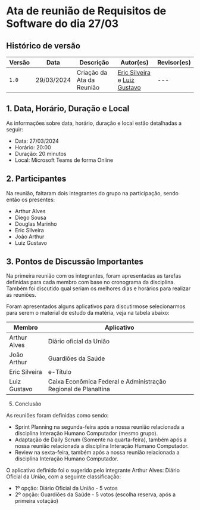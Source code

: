 # Ata de reunião de Requisitos de Software do dia 27/03

## Histórico de versão

| Versão| Data | Descrição  | Autor(es)  | Revisor(es) |
| ------- | ------ | ------- | -------- | -------- |
| `1.0` | 29/03/2024| Criação da Ata da Reunião | [Eric Silveira](https://github.com/ericbky) e [Luiz Gustavo](https://github.com/LuizGust4vo) |    --- |

## 1.  Data, Horário, Duração e Local
As informações sobre data, horário, duração e local estão detalhadas a seguir:

- Data: 27/03/2024
- Horário: 20:00
- Duração: 20 minutos
- Local: Microsoft Teams de forma Online

## 2. Participantes
Na reunião, faltaram dois integrantes do grupo na participação, sendo então os presentes:

- Arthur Alves
- Diego Sousa
- Douglas Marinho
- Eric Silveira
- João Arthur
- Luiz Gustavo

## 3. Pontos de Discussão Importantes

Na primeira reunião com os integrantes, foram apresentadas as tarefas definidas para cada membro com base no cronograma da disciplina. Também foi discutido qual seriam os melhores dias e horários para realizar as reuniões.

Foram apresentados alguns aplicativos para discutirmose selecionarmos para serem o material de estudo da matéria, veja na tabela abaixo:

|Membro|Aplicativo|
|-----|-----------|
|Arthur Alves|Diário oficial da União|
|João Arthur|Guardiões da Saúde|
|Eric Silveira|e-Título|
|Luiz Gustavo|Caixa Econômica Federal e Administração Regional de Planaltina|

5. Conclusão

As reuniões foram definidas como sendo:
- Sprint Planning na segunda-feira após a nossa reunião relacionada a disciplina Interação Humano Computador (mesmo grupo).
- Adaptação de Daily Scrum (Somente na quarta-feira), também após a nossa reunião relacionada a disciplina Interação Humano Computador.
- Review na sexta-feira, também após a nossa reunião relacionada a disciplina Interação Humano Computador.

O aplicativo definido foi o sugerido pelo integrante Arthur Alves: Diário Oficial da União, com a seguinte classificação: 
- 1º opção: Diário Oficial da União - 5 votos
- 2º opção: Guardiões da Saúde - 5 votos (escolha reserva, após a primeira votação)